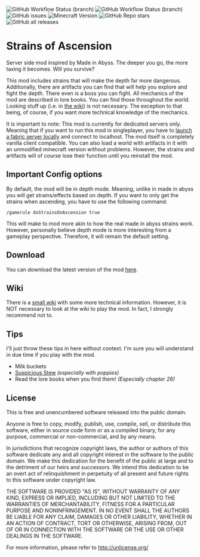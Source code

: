 <img alt="GitHub Workflow Status (branch)" src="https://img.shields.io/github/workflow/status/StoneLabs/strains-of-ascension/build/master?label=master&style=flat-square"> <img alt="GitHub Workflow Status (branch)" src="https://img.shields.io/github/workflow/status/StoneLabs/strains-of-ascension/build/development?label=development&style=flat-square"> <img alt="GitHub issues" src="https://img.shields.io/github/issues/StoneLabs/strains-of-ascension?style=flat-square"> <img alt="Minecraft Version" src="https://img.shields.io/badge/minecraft%20Version-1.18--rc2-blue?style=flat-square"> <img alt="GitHub Repo stars" src="https://img.shields.io/github/stars/StoneLabs/strains-of-ascension?style=flat-square"> <img alt="GitHub all releases" src="https://img.shields.io/github/downloads/StoneLabs/strains-of-ascension/total?color=blue&label=downloads&style=flat-square">

# Strains of Ascension

Server side mod inspired by Made in Abyss. The deeper you go, the more taxing it becomes. Will you survive?

This mod includes strains that will make the depth far more dangerous. Additionally, there are artifacts you can find that will help you explore and fight the depth. There even is a boss you can fight. All mechanics of the mod are described in lore books. You can find those throughout the world. Looking stuff up (i.e. in [the wiki](https://github.com/StoneLabs/strains-of-ascension/wiki)) is not necessary. The exception to that being, of course, if you want more technical knowledge of the mechanics.

It is important to note: This mod is currently for dedicated servers only. Meaning that if you want to run this mod in singleplayer, you have to [launch a fabric server locally](https://fabricmc.net/wiki/player:tutorials:server:windows) and connect to localhost. The mod itself is completely vanilla client compatible. You can also load a world with artifacts in it with an unmodified minecraft version without problems. However, the strains and artifacts will of course lose their function until you reinstall the mod.

## Important Config options

By default, the mod will be in depth mode. Meaning, unlike in made in abyss you will get strains/effects based on depth. If you want to only get the strains when ascending, you have to use the following command:

`/gamerule doStrainsOnAscension true`

This will make to mod more akin to how the real made in abyss strains work. However, personally believe depth mode is more interesting from a gameplay perspective. Therefore, it will remain the default setting.

## Download

You can download the latest version of the mod [here](https://github.com/StoneLabs/strains-of-ascension/releases/latest).

## Wiki

There is a [small wiki](https://github.com/StoneLabs/strains-of-ascension/wiki) with some more technical information. However, it is NOT necessary to look at the wiki to play the mod. In fact, I strongly recommend not to.

## Tips

I'll just throw these tips in here without context. I'm sure you will understand in due time if you play with the mod.
* Milk buckets
* [Suspicious Stew](https://minecraft.fandom.com/wiki/Suspicious_Stew) *(especially with poppies)*
* Read the lore books when you find them! *(Especially chapter 26)*

## License

This is free and unencumbered software released into the public domain.

Anyone is free to copy, modify, publish, use, compile, sell, or
distribute this software, either in source code form or as a compiled
binary, for any purpose, commercial or non-commercial, and by any
means.

In jurisdictions that recognize copyright laws, the author or authors
of this software dedicate any and all copyright interest in the
software to the public domain. We make this dedication for the benefit
of the public at large and to the detriment of our heirs and
successors. We intend this dedication to be an overt act of
relinquishment in perpetuity of all present and future rights to this
software under copyright law.

THE SOFTWARE IS PROVIDED "AS IS", WITHOUT WARRANTY OF ANY KIND,
EXPRESS OR IMPLIED, INCLUDING BUT NOT LIMITED TO THE WARRANTIES OF
MERCHANTABILITY, FITNESS FOR A PARTICULAR PURPOSE AND NONINFRINGEMENT.
IN NO EVENT SHALL THE AUTHORS BE LIABLE FOR ANY CLAIM, DAMAGES OR
OTHER LIABILITY, WHETHER IN AN ACTION OF CONTRACT, TORT OR OTHERWISE,
ARISING FROM, OUT OF OR IN CONNECTION WITH THE SOFTWARE OR THE USE OR
OTHER DEALINGS IN THE SOFTWARE.

For more information, please refer to <http://unlicense.org/>
